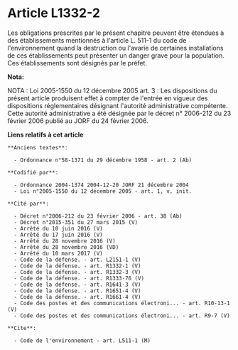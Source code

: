 # Article L1332-2

Les obligations prescrites par le présent chapitre peuvent être étendues à des établissements mentionnés à l'article L. 511-1
du code de l'environnement quand la destruction ou l'avarie de certaines installations de ces établissements peut présenter
un danger grave pour la population. Ces établissements sont désignés par le préfet.

**Nota:**

NOTA : Loi 2005-1550 du 12 décembre 2005 art. 3 : Les dispositions du présent article produisent effet à compter de l'entrée
en vigueur des dispositions réglementaires désignant l'autorité administrative compétente. Cette autorité administrative a
été désignée par le décret n° 2006-212 du 23 février 2006 publié au JORF du 24 février 2006.

**Liens relatifs à cet article**

	**Anciens textes**:

	  - Ordonnance n°58-1371 du 29 décembre 1958 - art. 2 (Ab)

	**Codifié par**:

	  - Ordonnance 2004-1374 2004-12-20 JORF 21 décembre 2004
	  - Loi n°2005-1550 du 12 décembre 2005 - art. 1, v. init.

	**Cité par**:

	  - Décret n°2006-212 du 23 février 2006 - art. 38 (Ab)
	  - Décret n°2015-351 du 27 mars 2015 (V)
	  - Arrêté du 10 juin 2016 (V)
	  - Arrêté du 17 juin 2016 (V)
	  - Arrêté du 28 novembre 2016 (V)
	  - Arrêté du 28 novembre 2016 (VD)
	  - Arrêté du 10 mars 2017 (V)
	  - Code de la défense. - art. L2151-1 (V)
	  - Code de la défense. - art. R1332-1 (V)
	  - Code de la défense. - art. R1332-3 (V)
	  - Code de la défense. - art. R1333-76 (V)
	  - Code de la défense. - art. R1641-3 (V)
	  - Code de la défense. - art. R1651-4 (V)
	  - Code de la défense. - art. R1661-4 (V)
	  - Code des postes et des communications électroni... - art. R10-13-1 (V)
	  - Code des postes et des communications électroni... - art. R9-7 (V)

	**Cite**:

	  - Code de l'environnement - art. L511-1 (M)
